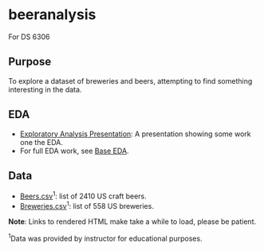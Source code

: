 # beeranalysis
For DS 6306

## Purpose

To explore a dataset of breweries and beers, attempting to find something interesting in the data.

## EDA

* [Exploratory Analysis Presentation](http://htmlpreview.github.io/?https://github.com/KThompson0308/beeranalysis/blob/master/eda_presentation.html): A presentation showing some work one the EDA.
* For full EDA work, see [Base EDA](http://htmlpreview.github.io/?https://github.com/KThompson0308/beeranalysis/blob/master/analysis/eda.html).

## Data

* [Beers.csv](https://github.com/KThompson0308/beeranalysis/blob/master/analysis/data/Beers.csv)<sup>1</sup>: list of 2410 US craft beers.
* [Breweries.csv](https://github.com/KThompson0308/beeranalysis/blob/master/analysis/data/Breweries.csv)<sup>1</sup>: list of 558 US breweries.


**Note**: Links to rendered HTML make take a while to load, please be patient.

<sup>1</sup>Data was provided by instructor for educational purposes.
